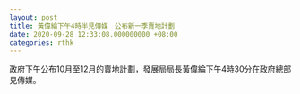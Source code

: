 ```yaml
---
layout: post
title: 黃偉綸下午4時半見傳媒　公布新一季賣地計劃
date: 2020-09-28 12:33:08.000000000 +08:00
categories: rthk
---
```


政府下午公布10月至12月的賣地計劃，發展局局長黃偉綸下午4時30分在政府總部見傳媒。
